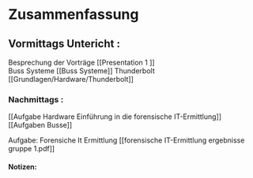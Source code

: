 

# Zusammenfassung









## Vormittags Untericht : 
Besprechung der Vorträge [[Presentation 1 ]]   
Buss Systeme [[Buss Systeme]]
Thunderbolt [[Grundlagen/Hardware/Thunderbolt]]










### Nachmittags :
[[Aufgabe Hardware  Einführung in die forensische IT-Ermittlung]]
[[Aufgaben Busse]]

Aufgabe: Forensiche It Ermittlung [[forensische IT-Ermittlung  ergebnisse gruppe 1.pdf]]









#### Notizen: 
